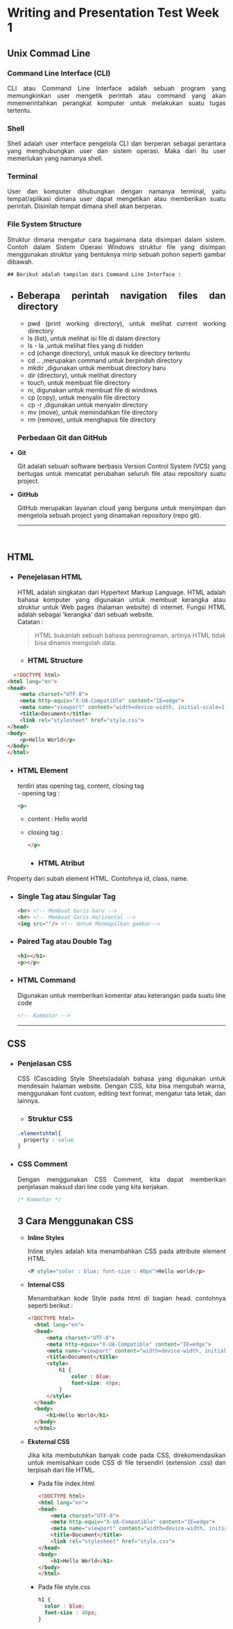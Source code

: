 # **Writing and Presentation Test Week 1**

## **Unix Commad Line**

###  **Command Line Interface (CLI)**
  <div align="justify">CLI atau Command Line Interface adalah sebuah program yang memungkinkan user mengetik perintah atau command yang akan mmemerintahkan perangkat komputer untuk melakukan suatu tugas tertentu.

  ### **Shell**
  <div align="justify">Shell adalah user interface pengelola CLI dan berperan sebagai perantara yang menghubungkan user dan sistem operasi. Maka dari itu user memerlukan yang namanya shell.
 
  ### **Terminal**
  <div align="justify">User dan komputer dihubungkan dengan namanya terminal, yaitu tempat/aplikasi dimana user dapat mengetikan atau memberikan suatu perintah. Disinilah tempat dimana shell akan berperan.

  ### **File System Structure**

  <div align="justify">Struktur dimana mengatur cara bagaimana data disimpan dalam sistem. Contoh dalam Sistem Operasi Windows struktur file yang disimpan menggunakan struktur yang bentuknya mirip sebuah pohon seperti gambar dibawah.

    ## Berikut adalah tampilan dari Command Line Interface :


- ## Beberapa perintah navigation files dan directory

  - pwd (print working directory), untuk melihat current working directory 
  - ls (list), untuk melihat isi file di dalam directory
  - ls - la ,untuk melihat files yang di hidden 
  - cd (change directory), untuk masuk ke directory tertentu
  - cd .. ,merupakan command untuk berpindah directory
  - mkdir ,digunakan untuk membuat directory baru
  - dir (directory), untuk melihat directory
  - touch, untuk membuat file directory
  - ni, digunakan untuk membuat file di windows
  - cp (copy), untuk menyalin file directory
  - cp -r ,digunakan untuk menyalin directory 
  - mv (move), untuk memindahkan file directory
  - rm (remove), untuk menghapus file directory

  ### Perbedaan  Git dan GitHub
- **Git**
  <div align="justify">Git adalah sebuah software berbasis Version Control System (VCS) yang bertugas untuk mencatat perubahan seluruh file atau repository suatu project.

- **GitHub**
  <div align="justify">GitHub merupakan layanan cloud yang berguna untuk menyimpan dan mengelola sebuah project yang dinamakan repository (repo git).

  <hr>
  <br>

## **HTML**

- ### **Penejelasan HTML**
  <div align="justify">HTML adalah singkatan dari Hypertext Markup Language. HTML adalah bahasa komputer yang digunakan untuk membuat kerangka atau struktur untuk Web pages (halaman website) di internet.
  Fungsi HTML adalah sebagai 'kerangka' dari sebuah website.
  <br>
  Catatan : 
  
  > HTML bukanlah sebuah bahasa pemrograman, artinya HTML tidak bisa dinamis mengolah data.

  - ### **HTML Structure**
```html
  <!DOCTYPE html>
<html lang="en">
<head>
    <meta charset="UTF-8">
    <meta http-equiv="X-UA-Compatible" content="IE=edge">
    <meta name="viewport" content="width=device-width, initial-scale=1.0">
    <title>Document</title>
    <link rel="stylesheet" href="style.css">
</head>
<body>
    <p>Hello World</p>
</body>
</html>
  ```

-  ### HTML Element
    <div align="justify">terdiri atas opening tag, content, closing tag
    <br>
        - opening tag :
    
      ```html
      <p>
      ```
    - content : Hello world
    - closing tag :

      ```html
      </p>
      ```
      - ### HTML Atribut
  Property dari subah element HTML. Contohnya id, class, name.

- ### Single Tag atau Singular Tag 

  ```html
  <br> <!-- Membuat baris baru -->
  <hr> <!-- Membuat Garis Horizontal -->
  <img src=""/> <!-- Untuk Menmapilkan gambar-->
  ```

- ### Paired Tag atau Double Tag

  ```html
  <h1></h1> 
  <p></p>
  ```

- ### HTML Command
  <div align="justify">Digunakan untuk memberikan komentar atau keterangan pada suatu line code

  ```html
  <!-- Komentar -->
  ```

  <hr>

## **CSS**
- ### Penjelasan CSS
  <div align="justify">CSS (Cascading Style Sheets)adalah bahasa yang digunakan untuk mendesain halaman website.
  Dengan CSS, kita bisa mengubah warna, menggunakan font custom, editing text format, mengatur tata letak, dan lainnya.

  - ### Struktur CSS
  ```css
  .elementshtml{
    property : value
  }
  ```
- ### CSS Comment
  <div align="justify">Dengan menggunakan CSS Comment, kita dapat memberikan penjelasan maksud dari line code yang kita kerjakan.

  ```css
  /* Komentar */
  ```

   ## 3 Cara Menggunakan CSS
  - **Inline Styles**
    <div align="justify">Inline styles adalah kita menambahkan CSS pada attribute element HTML

    ```html
    <P style="color : blue; font-size : 40px">Hello world</p>
    ```

  - **Internal CSS**
    <div align="justify">Menambahkan kode Style pada html di bagian head. contohnya seperti berikut :

    ```html
    <!DOCTYPE html>
      <html lang="en">
      <head>
          <meta charset="UTF-8">
          <meta http-equiv="X-UA-Compatible" content="IE=edge">
          <meta name="viewport" content="width=device-width, initial-scale=1.0">
          <title>Document</title>
          <style>
              h1 {
                  color : blue;
                  font-size: 40px;
              }
          </style>
      </head>
      <body>
          <h1>Hello World</h1>
      </body>
      </html>
    ```

  - **Eksternal CSS**
    <div align="justify">Jika kita membutuhkan banyak code pada CSS, direkomendasikan untuk memisahkan code CSS di file tersendiri (extension .css) dan terpisah dari file HTML.
    <br>

    - Pada file index.html
      ```html
      <!DOCTYPE html>
      <html lang="en">
      <head>
          <meta charset="UTF-8">
          <meta http-equiv="X-UA-Compatible" content="IE=edge">
          <meta name="viewport" content="width=device-width, initial-scale=1.0">
          <title>Document</title>
          <link rel="stylesheet" href="style.css">
      </head>
      <body>
          <h1>Hello World</h1>
      </body>
      </html>
      ```

    - Pada file style.css
      ```css
      h1 {
        color : blue;
        font-size : 40px;
      }
      ```



